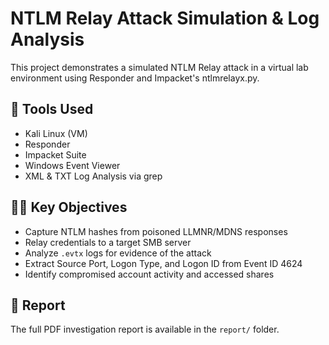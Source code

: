 # NTLM Relay Attack Simulation & Log Analysis

This project demonstrates a simulated NTLM Relay attack in a virtual lab environment using Responder and Impacket's ntlmrelayx.py. 

## 🔧 Tools Used
- Kali Linux (VM)
- Responder
- Impacket Suite
- Windows Event Viewer
- XML & TXT Log Analysis via grep

## 🕵️‍♀️ Key Objectives
- Capture NTLM hashes from poisoned LLMNR/MDNS responses
- Relay credentials to a target SMB server
- Analyze `.evtx` logs for evidence of the attack
- Extract Source Port, Logon Type, and Logon ID from Event ID 4624
- Identify compromised account activity and accessed shares

## 📄 Report
The full PDF investigation report is available in the `report/` folder.
